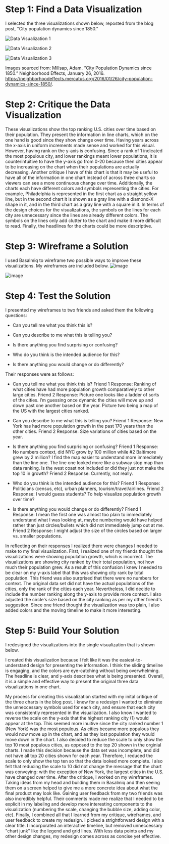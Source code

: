 # Step 1: Find a Data Visualization
I selected the three visualizations shown below, reposted from the blog post, "City population dynamics since 1850."

![Data Visualization 1](https://neighborhoodeffects.mercatus.org/wp-content/uploads/2016/01/top-cities-1850-1900.jpg)

![Data Visualization 2](https://neighborhoodeffects.mercatus.org/wp-content/uploads/2016/01/top-cities-1900-1950.jpg)

![Data Visualization 3](https://neighborhoodeffects.mercatus.org/wp-content/uploads/2016/01/top-cities-1950-2010.jpg)

Images sourced from: Millsap, Adam. “City Population Dynamics since 1850.” Neighborhood Effects, January 26, 2016. https://neighborhoodeffects.mercatus.org/2016/01/26/city-population-dynamics-since-1850/.

# Step 2: Critique the Data Visualization
These visualizations show the top ranking U.S. cities over time based on their population. They present the information in line charts, which on the one hand is good since they show change over time. Having years across the x-axis in uniform increments made sense and worked for this visual. However, having rank on the y-axis is confusing. Since a rank of 1 indicated the most populous city, and lower rankings meant lower populations, it is counterintuitive to have the y-axis go from 0-20 because then cities appear to be increasing on the chart when their populations are actually decreasing.
Another critique I have of this chart is that it may be useful to have all of the information in one chart instead of across three charts so viewers can see a more continuous change over time. 
Additionally, the charts each have different colors and symbols representing the cities. For example, Philadelphia is represented in the first chart as a straight yellow line, but in the second chart it is shown as a gray line with a diamond-X shape in it, and in the third chart as a gray line with a square in it. 
In terms of the design choices for the visualizations, the symbols on the lines for each city are unnecessary since the lines are already different colors. 
The symbols on the lines only add clutter to the chart and make it more difficult to read.
Finally, the headlines for the charts could be more descriptive.

# Step 3: Wireframe a Solution
I used Basalmiq to wireframe two possible ways to improve these visualizations. My wireframes are included below.
![image](https://user-images.githubusercontent.com/78364263/108615125-d6d9fe80-73ce-11eb-8c7c-ae42c1aab970.png)

![image](https://user-images.githubusercontent.com/78364263/108615140-fa04ae00-73ce-11eb-846b-e3f3b11df9dc.png)

# Step 4: Test the Solution
I presented my wireframes to two friends and asked them the following questions:
- Can you tell me what you think this is?

- Can you describe to me what this is telling you?

- Is there anything you find surprising or confusing?

- Who do you think is the intended audience for this?

- Is there anything you would change or do differently?

Their responses were as follows:

- Can you tell me what you think this is?
Friend 1 Response: Ranking of what cities have had more population growth comparatively to other large cities.
Friend 2 Response: Picture one looks like a ladder of sorts of the cities. I’m guessing once dynamic the cities will move up and down past one another based on the year. Picture two being a map of the US with the largest cities ranked.

- Can you describe to me what this is telling you?
Friend 1 Response: New York has had more population growth in the past 170 years than the other cities.
Friend 2 Response: Size variations of cities based on the year.

- Is there anything you find surprising or confusing?
Friend 1 Response: No numbers context, did NYC grow by 100 million while #2 Baltimore grew by 2 million? I find the map easier to understand more immediately than the line one. The line one looked more like a subway stop map than data ranking. Is the west coast not included or did they just not make the top 10 in growth?
Friend 2 Response: Currently, not really. 

- Who do you think is the intended audience for this?
Friend 1 Response: Politicians (census, etc), urban planners, tourism/travel/airlines.
Friend 2 Response: I would guess students? To help visualize population growth over time?

- Is there anything you would change or do differently?
Friend 1 Response: I mean the first one was almost too plain to immediately understand what I was looking at, maybe numbering would have helped rather than just circles/bullets which did not immediately jump out at me.
Friend 2 Response: I might adjust the size of the circles based on larger vs. smaller populations.


In reflecting on their responses I realized there were changes I needed to make to my final visualization. First, I realized one of my friends thought the visualizations were showing population growth, which is incorrect. The visualizations are showing city ranked by their total population, not how much their population grew. As a result of this confusion I knew I needed to be clear on my y-axis label that this was showing city rank by total population. This friend was also surprised that there were no numbers for context. The original data set did not have the actual populations of the cities, only the rank of the cities each year. Nevertheless, I did decide to include the number ranking along the y-axis to provide more context. I also adjusted the circle's size based on the city ranking as per my other friend's suggestion. Since one friend thought the visualization was too plain, I also added colors and the moving timeline to make it more interesting.

# Step 5: Build Your Solution
I redesigned the visualizations into the single visualization that is shown below.
<div class="flourish-embed flourish-scatter" data-src="visualisation/5348832"><script src="https://public.flourish.studio/resources/embed.js"></script></div>

I created this visualization because I felt like it was the easiest-to-understand design for presenting the information. I think the sliding timeline is engaging, and the colors are eye-catching without being overwhelming. The headline is clear, and y-axis describes what is being presented. Overall, it is a simple and effective way to present the original three data visualizations in one chart.

My process for creating this visualization started with my inital critique of the three charts in the blog post. I knew for a redesign I wanted to eliminate the unneccessary symbols used for each city, and ensure that each city was consistently represented in the visualization. I also know I wanted to reverse the scale on the y-axis that the highest ranking city (1) would appear at the top. This seemed more inuitive since the city ranked number 1 (New York) was the most populous. As cities became more populous they would now move up in the chart, and as they lost population they would move down in the chart. I also decided to reduce the scale to only show the top 10 most populous cities, as opposed to the top 20 shown in the orginial charts. I made this decision because the data set was incomplete, and did not have all top 20 cities shown for each year. Therefore, I reduced the scale to only show the top ten so that the data looked more complete. I also felt that reducing the scale to 10 did not change the message that the chart was conveying: with the exception of New York, the largest cities in the U.S. have changed over time.
After the critique, I worked on my wireframes. Taking ideas from my head and building them in Basalmiq and then seeing them on a screen helped to give me a more concrete idea about what the final product may look like. Gaining user feedback from my two friends was also incredibly helpful. Their comments made me realize that I needed to be explicit in my labeling and develop more interesting components to the visualization (numbering the scale, changing the bubble size, adding color, etc). 
Finally, I combined all that I learned from my critique, wireframes, and user feedback to create my redesign. I picked a strightforward design with a clear title. I incorporated an interactive timeline, but removed unneccessary "chart junk" like the legend and grid lines. With less data points and my other design changes, my redesign comes across as concise yet effective. 
